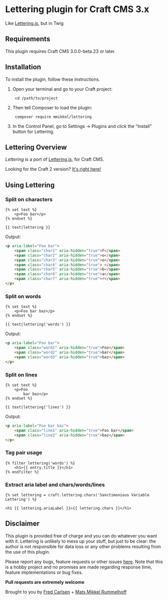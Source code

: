 # Lettering plugin for Craft CMS 3.x

Like [Lettering.js](http://letteringjs.com/), but in Twig

## Requirements

This plugin requires Craft CMS 3.0.0-beta.23 or later.

## Installation

To install the plugin, follow these instructions.

1. Open your terminal and go to your Craft project:

        cd /path/to/project

2. Then tell Composer to load the plugin:

        composer require mmikkel/lettering

3. In the Control Panel, go to Settings → Plugins and click the “Install” button for Lettering.

## Lettering Overview

_Lettering_ is a port of [Lettering.js](http://letteringjs.com/), for Craft CMS.    

Looking for the Craft 2 version? [It's right here!](https://github.com/sjelfull/Craft-Lettering)

## Using Lettering

### Split on characters
```jinja
{% set text %}
    <p>Foo bar</p>
{% endset %}

{{ text|lettering }}
```

Output:  
```html
<p aria-label="Foo bar">
    <span class="char1" aria-hidden="true">F</span>
    <span class="char2" aria-hidden="true">o</span>
    <span class="char3" aria-hidden="true">o</span>
    <span class="char4" aria-hidden="true"> </span>
    <span class="char5" aria-hidden="true">b</span>
    <span class="char6" aria-hidden="true">a</span>
    <span class="char7" aria-hidden="true">r</span>
</p>
```

### Split on words

```jinja
{% set text %}
    <p>Foo bar baz</p>
{% endset %}

{{ text|lettering('words') }}  
```

Output:  
```html
<p aria-label="Foo bar">
    <span class="word1" aria-hidden="true">Foo</span>
    <span class="word2" aria-hidden="true">bar</span>
    <span class="word3" aria-hidden="true">baz</span>
</p>
```

### Split on lines

```jinja
{% set text %}
    <p>Foo
        bar baz</p>
{% endset %}

{{ text|lettering('lines') }}  
```

Output:  
```html
<p aria-label="Foo bar baz">
    <span class="line1" aria-hidden="true">Foo bar</span>
    <span class="line2" aria-hidden="true">baz</span>
</p>
```

### Tag pair usage

```jinja
{% filter lettering('words') %}  
    <h1>{{ entry.title }}</h1>  
{% endfilter %}
```  

### Extract aria label and chars/words/lines

```jinja
{% set lettering = craft.lettering.chars('Sanctimonious Variable Lettering') %}  

<h1 {{ lettering.ariaLabel }}>{{ lettering.chars }}</h1>
```    

## Disclaimer

This plugin is provided free of charge and you can do whatever you want with it. Lettering is unlikely to mess up your stuff, but just to be clear: the author is not responsible for data loss or any other problems resulting from the use of this plugin.

Please report any bugs, feature requests or other issues [here](https://github.com/mmikkel/Lettering-Craft3/issues). Note that this is a hobby project and no promises are made regarding response time, feature implementations or bug fixes.

**Pull requests are extremely welcome**

Brought to you by [Fred Carlsen](http://sjelfull.no) + [Mats Mikkel Rummelhoff](https://vaersaagod.no)
